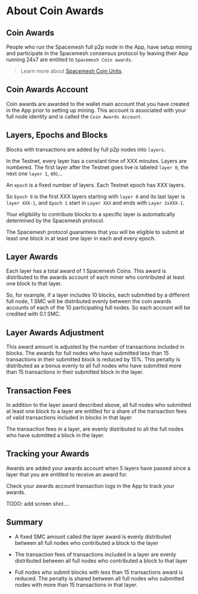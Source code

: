 # About Coin Awards

## Coin Awards
People who run the Spacemesh full p2p node in the App, have setup mining and participate in the Spacemesh consensus protocol by leaving their App running 24x7 are entitled to `Spacemesh Coin awards`.

> Learn more about [Spacemesh Coin Units](smc.md).

## Coin Awards Account

Coin awards are awarded to the wallet main account that you have created in the App prior to setting up mining. This account is associated with your full node identity and is called the `Coin Awards Account`.

## Layers, Epochs and Blocks
Blocks with transactions are added by full p2p nodes into `layers`.

In the Testnet, every layer has a constant time of XXX minutes.
Layers are numbered. The first layer after the Testnet goes live is  labeled `layer 0`, the next one `layer 1`, etc...

An `epoch` is a fixed number of layers. Each Testnet epoch has XXX layers.

So `Epoch 0` is the first XXX layers starting with `layer 0` and its last layer is `layer XXX-1`, and `Epoch 1` start in `Layer XXX` and ends with `Layer 2xXXX-1`.

Your eligibility to contribute blocks to a specific layer is automatically determined by the Spacemesh protocol.

The Spacemesh protocol guarantees that you will be eligible to submit at least one block in at least one layer in each and every epoch.

## Layer Awards
Each layer has a total award of 1 Spacemesh Coins. This award is distributed to the awards account of each miner who contributed at least one block to that layer.

So, for example, if a layer includes 10 blocks, each submitted by a different full node, 1 SMC will be distributed evenly between the coin awards accounts of each of the 10 participating full nodes. So each account will be credited with 0.1 SMC.

## Layer Awards Adjustment
This award amount is adjusted by the number of transactions included in blocks. The awards for full nodes who have submitted less than 15 transactions in their submitted block is reduced by 15%. This penalty is distributed as a bonus evenly to all full nodes who have submitted more than 15 transactions in their submitted block in the layer.

## Transaction Fees
In addition to the layer award described above, all full nodes who submitted at least one block to a layer are entitled for a share of the transaction fees of valid transactions included in blocks in that layer.

The transaction fees in a layer, are evenly distributed to all the full nodes who have submitted a block in the layer.

## Tracking your Awards
Awards are added your awards account when 5 layers have passed since a layer that you are entitled to receive an award  for.

Check your awards account transaction logs in the App to track your awards.

TODO: add screen shot....

## Summary

- A fixed SMC amount called the layer award is evenly distributed between all full nodes who contributed a block to the layer

- The transaction fees of transactions included in a layer are evenly distributed between all full nodes who contributed a block to that layer

- Full nodes who submit blocks with less than 15 transactions award is reduced. The penalty is shared between all full nodes who submitted nodes with more than 15 transactions in that layer.
